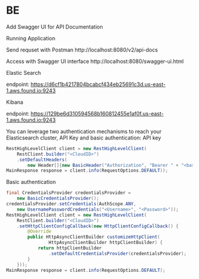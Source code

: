 # BE



Add Swagger UI for API Documentation

Running Application

Send requset with Postman
http://localhost:8080/v2/api-docs 

Access with Swagger UI interface
http://localhost:8080/swagger-ui.html


Elastic Search 

endpoint: https://d6cf1b4217804bcabcf434eb25691c3d.us-east-1.aws.found.io:9243

Kibana 

endpoint: https://129be6d310594568b160812455e1af0f.us-east-1.aws.found.io:9243


You can leverage two authentication mechanisms to reach your Elasticsearch cluster, API Key and basic authentication:
API key
```java
RestHighLevelClient client = new RestHighLevelClient(
    RestClient.builder("<CloudID>")
    .setDefaultHeaders(
        new Header[]{new BasicHeader("Authorization", "Bearer " + "<base64-encoded-APIKey>")});
MainResponse response = client.info(RequestOptions.DEFAULT));
```

Basic authentication
```java
final CredentialsProvider credentialsProvider =
    new BasicCredentialsProvider();
credentialsProvider.setCredentials(AuthScope.ANY,
    new UsernamePasswordCredentials("<Username>", "<Password>"));
RestHighLevelClient client = new RestHighLevelClient(
    RestClient.builder("<CloudID>")
    .setHttpClientConfigCallback(new HttpClientConfigCallback() {
        @Override
        public HttpAsyncClientBuilder customizeHttpClient(
                HttpAsyncClientBuilder httpClientBuilder) {
            return httpClientBuilder
                .setDefaultCredentialsProvider(credentialsProvider);
        }
    }));
MainResponse response = client.info(RequestOptions.DEFAULT);
```
